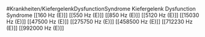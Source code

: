#Krankheiten/KiefergelenkDysfunctionSyndrome
Kiefergelenk Dysfunction Syndrome
[[160 Hz (E)]]
[[550 Hz (E)]]
[[850 Hz (E)]]
[[5120 Hz (E)]]
[[15030 Hz (E)]]
[[47500 Hz (E)]]
[[275750 Hz (E)]]
[[458500 Hz (E)]]
[[712230 Hz (E)]]
[[992000 Hz (E)]]